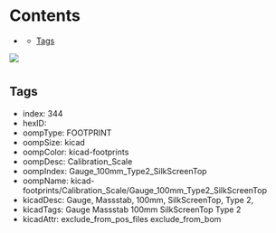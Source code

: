 



Contents
========

* [](#)
	* [Tags](#tags)
  
![][im]
# 

## Tags

- index: 344
- hexID: 
- oompType: FOOTPRINT
- oompSize: kicad
- oompColor: kicad-footprints
- oompDesc: Calibration_Scale
- oompIndex: Gauge_100mm_Type2_SilkScreenTop
- oompName: kicad-footprints/Calibration_Scale/Gauge_100mm_Type2_SilkScreenTop
- kicadDesc: Gauge, Massstab, 100mm, SilkScreenTop, Type 2,
- kicadTags: Gauge Massstab 100mm SilkScreenTop Type 2
- kicadAttr: exclude_from_pos_files exclude_from_bom



[im]: image.png
